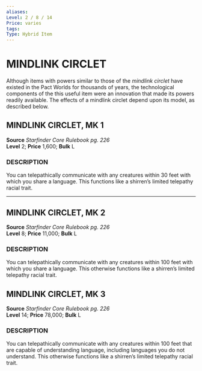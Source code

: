 ```yaml
---
aliases: 
Level: 2 / 8 / 14 
Price: varies 
tags: 
Type: Hybrid Item
---
```

# MINDLINK CIRCLET
Although items with powers similar to those of the _mindlink circlet_ have existed in the Pact Worlds for thousands of years, the technological components of the this useful item were an innovation that made its powers readily available. The effects of a mindlink circlet depend upon its model, as described below.  

## MINDLINK CIRCLET, MK 1

**Source** _Starfinder Core Rulebook pg. 226_  
**Level** 2; **Price** 1,600; **Bulk** L

### DESCRIPTION

You can telepathically communicate with any creatures within 30 feet with which you share a language. This functions like a shirren’s limited telepathy racial trait.

---

## MINDLINK CIRCLET, MK 2

**Source** _Starfinder Core Rulebook pg. 226_  
**Level** 8; **Price** 11,000; **Bulk** L

### DESCRIPTION

You can telepathically communicate with any creatures within 100 feet with which you share a language. This otherwise functions like a shirren’s limited telepathy racial trait.

## MINDLINK CIRCLET, MK 3

**Source** _Starfinder Core Rulebook pg. 226_  
**Level** 14; **Price** 78,000; **Bulk** L

### DESCRIPTION

You can telepathically communicate with any creatures within 100 feet that are capable of understanding language, including languages you do not understand. This otherwise functions like a shirren’s limited telepathy racial trait.